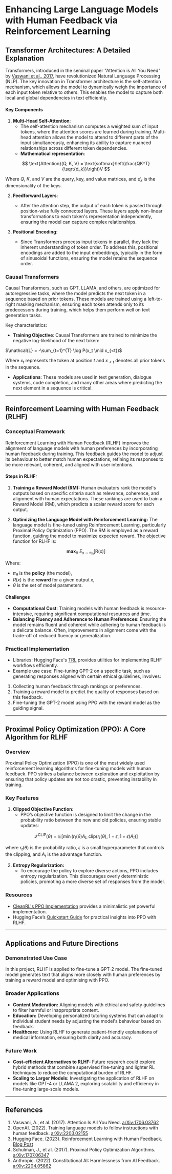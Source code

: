 # Enhancing Large Language Models with Human Feedback via Reinforcement Learning

## Transformer Architectures: A Detailed Explanation

Transformers, introduced in the seminal paper "Attention is All You Need" by [Vaswani et al., 2017](https://arxiv.org/abs/1706.03762), have revolutionized Natural Language Processing (NLP). The key innovation in Transformer architecture is the self-attention mechanism, which allows the model to dynamically weigh the importance of each input token relative to others. This enables the model to capture both local and global dependencies in text efficiently.

#### Key Components
1. **Multi-Head Self-Attention**:
   - The self-attention mechanism computes a weighted sum of input tokens, where the attention scores are learned during training. Multi-head attention allows the model to attend to different parts of the input simultaneously, enhancing its ability to capture nuanced relationships across different token dependencies.
   - **Mathematical representation**:

$$
\text{Attention}(Q, K, V) = \text{softmax}\left(\frac{QK^T}{\sqrt{d_k}}\right)V
$$

Where $Q$, $K$, and $V$ are the query, key, and value matrices, and ${d_k}$ is the dimensionality of the keys.


2. **Feedforward Layers**:
   - After the attention step, the output of each token is passed through position-wise fully connected layers. These layers apply non-linear transformations to each token's representation independently, ensuring the model can capture complex relationships.

3. **Positional Encoding**:
   - Since Transformers process input tokens in parallel, they lack the inherent understanding of token order. To address this, positional encodings are added to the input embeddings, typically in the form of sinusoidal functions, ensuring the model retains the sequence order.

### Causal Transformers
Causal Transformers, such as GPT, LLAMA, and others, are optimized for autoregressive tasks, where the model predicts the next token in a sequence based on prior tokens. These models are trained using a left-to-right masking mechanism, ensuring each token attends only to its predecessors during training, which helps them perform well on text generation tasks.

Key characteristics:
- **Training Objective**: Causal Transformers are trained to minimize the negative log-likelihood of the next token:

$\mathcal{L} = -\sum_{t=1}^{T} \log P(x_t \mid x_{<t})$

Where $x_t$ represents the token at position $t$ and $x_{<t}$ denotes all prior tokens in the sequence.

- **Applications**: These models are used in text generation, dialogue systems, code completion, and many other areas where predicting the next element in a sequence is critical.

---

## Reinforcement Learning with Human Feedback (RLHF)

### Conceptual Framework
Reinforcement Learning with Human Feedback (RLHF) improves the alignment of language models with human preferences by incorporating human feedback during training. This feedback guides the model to adjust its behaviour to better match human expectations, refining its responses to be more relevant, coherent, and aligned with user intentions.

#### Steps in RLHF:
1. **Training a Reward Model (RM):** 
Human evaluators rank the model's outputs based on specific criteria such as relevance, coherence, and alignment with human expectations. These rankings are used to train a Reward Model (RM), which predicts a scalar reward score for each output.

2. **Optimizing the Language Model with Reinforcement Learning:**
The language model is fine-tuned using Reinforcement Learning, particularly Proximal Policy Optimization (PPO). The RM is employed as a reward function, guiding the model to maximize expected reward.
The objective function for RLHF is:

<p align="center">
  <b>max</b><sub>&#x3B8;</sub> <i>E</i><sub>x &#8764; &#x3C0;<sub>&#x3B8;</sub></sub>[R(x)]
</p>

Where:
   - $\pi_\theta$ is the **policy** (the model),
   - $R(x)$ is the **reward** for a given output $x$,
   - $\theta$ is the set of model parameters.

#### Challenges
- **Computational Cost**: Training models with human feedback is resource-intensive, requiring significant computational resources and time.
- **Balancing Fluency and Adherence to Human Preferences**: Ensuring the model remains fluent and coherent while adhering to human feedback is a delicate balance. Often, improvements in alignment come with the trade-off of reduced fluency or generalization.

### Practical Implementation
- Libraries: Hugging Face's [TRL](https://github.com/huggingface/trl) provides utilities for implementing RLHF workflows efficiently.
- Example use case: Fine-tuning GPT-2 on a specific task, such as generating responses aligned with certain ethical guidelines, involves:

1. Collecting human feedback through rankings or preferences.
2. Training a reward model to predict the quality of responses based on this feedback.
3. Fine-tuning the GPT-2 model using PPO with the reward model as the guiding signal.

---

## Proximal Policy Optimization (PPO): A Core Algorithm for RLHF

### Overview
Proximal Policy Optimization (PPO) is one of the most widely used reinforcement learning algorithms for fine-tuning models with human feedback. PPO strikes a balance between exploration and exploitation by ensuring that policy updates are not too drastic, preventing instability in training.

### Key Features
1. **Clipped Objective Function:**
   - PPO’s objective function is designed to limit the change in the probability ratio between the new and old policies, ensuring stable updates:

$$
\mathcal{L}^{\text{CLIP}}(\theta) = \mathbb{E}\left[\min\left(r_t(\theta) A_t, \text{clip}(r_t(\theta), 1 - \epsilon, 1 + \epsilon) A_t\right)\right]
$$

where $r_t(\theta)$ is the probability ratio, $\epsilon$ is a small hyperparameter that controls the clipping, and $A_t$ is the advantage function.

2. **Entropy Regularization:**
   - To encourage the policy to explore diverse actions, PPO includes entropy regularization. This discourages overly deterministic policies, promoting a more diverse set of responses from the model.

### Resources
- [CleanRL's PPO Implementation](https://github.com/vwxyzjn/cleanrl/tree/master) provides a minimalistic yet powerful implementation.
- Hugging Face’s [Quickstart Guide](https://huggingface.co/blog/rlhf) for practical insights into PPO with RLHF.

---

## Applications and Future Directions

### Demonstrated Use Case
In this project, RLHF is applied to fine-tune a GPT-2 model. The fine-tuned model generates text that aligns more closely with human preferences by training a reward model and optimising with PPO.

### Broader Applications
- **Content Moderation:** Aligning models with ethical and safety guidelines to filter harmful or inappropriate content.
- **Education:** Developing personalized tutoring systems that can adapt to individual student needs by adjusting the model's behaviour based on feedback.
- **Healthcare:** Using RLHF to generate patient-friendly explanations of medical information, ensuring both clarity and accuracy.

### Future Work
- **Cost-efficient Alternatives to RLHF:** Future research could explore hybrid methods that combine supervised fine-tuning and lighter RL techniques to reduce the computational burden of RLHF.
- **Scaling to Larger Models:** Investigating the application of RLHF on models like GPT-4 or LLAMA 2, exploring scalability and efficiency in fine-tuning large-scale models.

---

## References
1. Vaswani, A., et al. (2017). Attention Is All You Need. [arXiv:1706.03762](https://arxiv.org/abs/1706.03762)
2. OpenAI. (2022). Training language models to follow instructions with human feedback. [arXiv:2203.02155](https://arxiv.org/abs/2203.02155)
3. Hugging Face. (2023). Reinforcement Learning with Human Feedback. [Blog Post](https://huggingface.co/blog/rlhf)
4. Schulman, J., et al. (2017). Proximal Policy Optimization Algorithms. [arXiv:1707.06347](https://arxiv.org/abs/1707.06347)
5. Anthropic. (2022). Constitutional AI: Harmlessness from AI Feedback. [arXiv:2204.05862](https://arxiv.org/abs/2204.05862)

